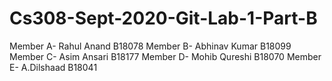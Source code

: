 # Cs308-Sept-2020-Git-Lab-1-Part-B
Member A- Rahul Anand B18078
Member B- Abhinav Kumar B18099
Member C- Asim Ansari B18177
Member D- Mohib Qureshi B18070
Member E- A.Dilshaad B18041
